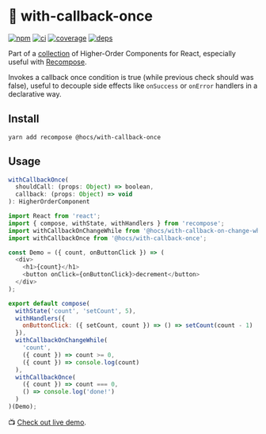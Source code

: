 # :bell: with-callback-once

[![npm](https://img.shields.io/npm/v/@hocs/with-callback-once.svg?style=flat-square)](https://www.npmjs.com/package/@hocs/with-callback-once) [![ci](https://img.shields.io/travis/deepsweet/hocs/master.svg?style=flat-square)](https://travis-ci.org/deepsweet/hocs) [![coverage](https://img.shields.io/codecov/c/github/deepsweet/hocs/master.svg?style=flat-square)](https://codecov.io/github/deepsweet/hocs) [![deps](https://david-dm.org/deepsweet/hocs.svg?path=packages/with-callback-once&style=flat-square)](https://david-dm.org/deepsweet/hocs?path=packages/with-callback-once)

Part of a [collection](https://github.com/deepsweet/hocs) of Higher-Order Components for React, especially useful with [Recompose](https://github.com/acdlite/recompose).

Invokes a callback once condition is true (while previous check should was false), useful to decouple side effects like `onSuccess` or `onError` handlers in a declarative way.

## Install

```
yarn add recompose @hocs/with-callback-once
```

## Usage

```js
withCallbackOnce(
  shouldCall: (props: Object) => boolean,
  callback: (props: Object) => void
): HigherOrderComponent
```

```js
import React from 'react';
import { compose, withState, withHandlers } from 'recompose';
import withCallbackOnChangeWhile from '@hocs/with-callback-on-change-while';
import withCallbackOnce from '@hocs/with-callback-once';

const Demo = ({ count, onButtonClick }) => (
  <div>
    <h1>{count}</h1>
    <button onClick={onButtonClick}>decrement</button>
  </div>
);

export default compose(
  withState('count', 'setCount', 5),
  withHandlers({
    onButtonClick: ({ setCount, count }) => () => setCount(count - 1)
  }),
  withCallbackOnChangeWhile(
    'count',
    ({ count }) => count >= 0,
    ({ count }) => console.log(count)
  ),
  withCallbackOnce(
    ({ count }) => count === 0,
    () => console.log('done!')
  )
)(Demo);
```

:tv: [Check out live demo](https://www.webpackbin.com/bins/-Ks5CKJe7OAudCaByQzw).
